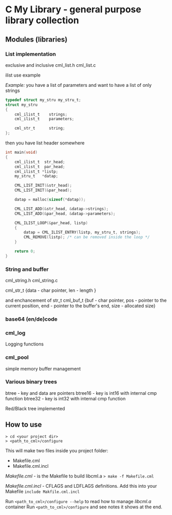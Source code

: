# C My Library  - general purpose library collection

## Modules (libraries)
### List implementation
exclusive and inclusive
cml_list.h
cml_list.c

ilist use example

*Example:*
you have a list of parameters
and want to have a list of only strings

```C
typedef struct my_stru my_stru_t;
struct my_stru
{
    cml_ilist_t    strings;
    cml_ilist_t    parameters;

    cml_str_t      string;
};
```

then you have list header somewhere

```C
int main(void)
{
    cml_ilist_t  str_head;
    cml_ilist_t  par_head;
    cml_ilist_t *listp;
    my_stru_t   *datap;

    CML_LIST_INIT(&str_head);
    CML_LIST_INIT(&par_head);

    datap = malloc(sizeof(*datap));

    CML_LIST_ADD(&str_head, &datap->strings);
    CML_LIST_ADD(&par_head, &datap->parameters);

    CML_ILIST_LOOP(&par_head, listp)
    {
        datap = CML_ILIST_ENTRY(listp, my_stru_t, strings);
        CML_REMOVE(listp); /* can be removed inside the loop */
    }

    return 0;
}
```

### String and buffer 
cml_string.h
cml_string.c

cml_str_t {data - char pointer, len - length }

and enchancement of str_t
cml_buf_t {buf - char pointer, pos - pointer to the current position, end - pointer to the buffer's end, size - allocated size}

### base64 (en/de)code

### cml_log
Logging functions

### cml_pool
simple memory buffer management

### Various binary trees
btree - key and data are pointers
btree16 - key is int16 with internal cmp function
btree32 - key is int32 with internal cmp function

Red/Black tree implemented

## How to use

```
> cd <your project dir>
> <path_to_cml>/configure
```
This will make two files inside you project folder:
- Makefile.cml
- Makefile.cml.incl

*Makefile.cml* - is the Makefile to build libcml.a
`> make -f Makefile.cml`

*Makefile.cml.incl* - CFLAGS and LDFLAGS definitions. Add this into your Makefile `include Makfile.cml.incl`

Run `<path_to_cml>/configure --help` to read how to manage *libcml.a* container
Run `<path_to_cml>/configure` and see notes it shows at the end.
